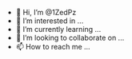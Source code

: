 - 👋 Hi, I’m @1ZedPz
- 👀 I’m interested in ...
- 🌱 I’m currently learning ...
- 💞️ I’m looking to collaborate on ...
- 📫 How to reach me ...

<!---
1ZedPz/1ZedPz is a ✨ special ✨ repository because its `README.md` (this file) appears on your GitHub profile.
You can click the Preview link to take a look at your changes.
--->

